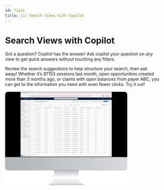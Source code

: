 ```yaml
---
id: Tip11
title: 11) Search Views with Copilot
---
```


# Search Views with Copilot

Got a question? Copilot has the answer! Ask copilot your question on any view to get quick answers without touching  any filters.

Review the search suggestions to help structure your search, then ask away! Whether it’s 97153 sessions last month, open opportunities created more than 3 months ago, or claims with open balances from payer ABC, you can get to the information you need with even fewer clicks. Try it out!

 <img src ='/img/TT11.gif' width='400'/> 